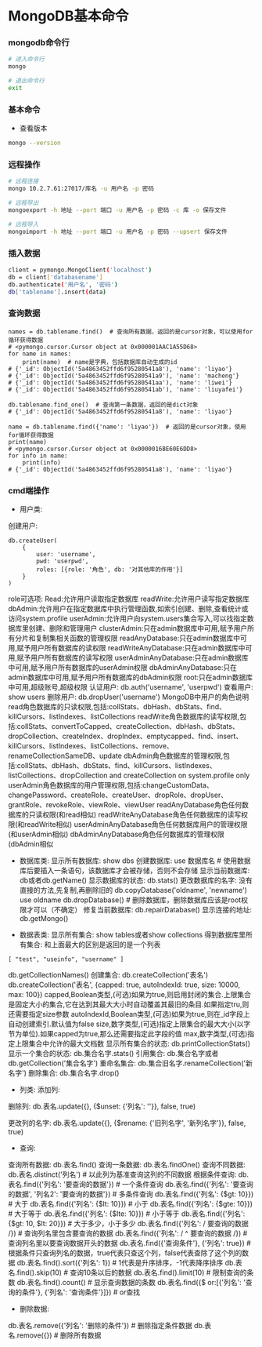 # MongoDB基本命令


### mongodb命令行

```sh
# 进入命令行
mongo

# 退出命令行
exit
```


### 基本命令

* 查看版本

```sh
mongo --version
```


### 远程操作

```sh
# 远程连接
mongo 10.2.7.61:27017/库名 -u 用户名 -p 密码

# 远程导出
mongoexport -h 地址 --port 端口 -u 用户名 -p 密码 -c 库 -o 保存文件

# 远程导入
mongoimport -h 地址 --port 端口 -u 用户名 -p 密码 --upsert 保存文件
```


### 插入数据

```bash
client = pymongo.MongoClient('localhost')
db = client['databasename']
db.authenticate('用户名', '密码')
db['tablename'].insert(data)
```

### 查询数据
```
names = db.tablename.find()  # 查询所有数据，返回的是cursor对象，可以使用for循环获得数据
# <pymongo.cursor.Cursor object at 0x000001AAC1A55D68>
for name in names:
    print(name)  # name是字典，包括数据库自动生成的id
# {'_id': ObjectId('5a4863452ffd6f95280541a8'), 'name': 'liyao'}
# {'_id': ObjectId('5a4863452ffd6f95280541a9'), 'name': 'macheng'}
# {'_id': ObjectId('5a4863452ffd6f95280541aa'), 'name': 'liwei'}
# {'_id': ObjectId('5a4863452ffd6f95280541ab'), 'name': 'liuyafei'}
```
```
db.tablename.find_one()  # 查询第一条数据，返回的是dict对象
# {'_id': ObjectId('5a4863452ffd6f95280541a8'), 'name': 'liyao'}
```
```
name = db.tablename.find({'name': 'liyao'})  # 返回的是cursor对象，使用for循环获得数据
print(name)
# <pymongo.cursor.Cursor object at 0x0000016BE60E6DD8>
for info in name:
    print(info)
# {'_id': ObjectId('5a4863452ffd6f95280541a8'), 'name': 'liyao'}
```


### cmd端操作

* 用户类:

创建用户:

```
db.createUser(
    {
        user: 'username',
        pwd: 'userpwd',
        roles: [{role: '角色', db: '对其他库的作用'}]
    }
)
```
role可选项:
Read:允许用户读取指定数据库
readWrite:允许用户读写指定数据库
dbAdmin:允许用户在指定数据库中执行管理函数,如索引创建、删除,查看统计或访问system.profile
userAdmin:允许用户向system.users集合写入,可以找指定数据库里创建、删除和管理用户
clusterAdmin:只在admin数据库中可用,赋予用户所有分片和复制集相关函数的管理权限
readAnyDatabase:只在admin数据库中可用,赋予用户所有数据库的读权限
readWriteAnyDatabase:只在admin数据库中可用,赋予用户所有数据库的读写权限
userAdminAnyDatabase:只在admin数据库中可用,赋予用户所有数据库的userAdmin权限
dbAdminAnyDatabase:只在admin数据库中可用,赋予用户所有数据库的dbAdmin权限
root:只在admin数据库中可用,超级账号,超级权限
认证用户:
db.auth('username', 'userpwd')
查看用户:
show users
删除用户:
db.dropUser('username')
MongoDB中用户的角色说明
read角色数据库的只读权限,包括:collStats、dbHash、dbStats、find、killCursors、listIndexes、listCollections
readWrite角色数据库的读写权限,包括:collStats、convertToCapped、createCollection、dbHash、dbStats、dropCollection、createIndex、dropIndex、emptycapped、find、insert、killCursors、listIndexes、listCollections、remove、renameCollectionSameDB、update
dbAdmin角色数据库的管理权限,包括:collStats、dbHash、dbStats、find、killCursors、listIndexes、listCollections、dropCollection and createCollection on system.profile only
userAdmin角色数据库的用户管理权限,包括:changeCustomData、changePassword、createRole、createUser、dropRole、dropUser、grantRole、revokeRole、viewRole、viewUser
readAnyDatabase角色任何数据库的只读权限(和read相似)
readWriteAnyDatabase角色任何数据库的读写权限(和readWrite相似)
userAdminAnyDatabase角色任何数据库用户的管理权限(和userAdmin相似)
dbAdminAnyDatabase角色任何数据库的管理权限(dbAdmin相似


* 数据库类:
显示所有数据库:
show dbs
创建数据库:
use 数据库名  # 使用数据库后要插入一条语句，该数据库才会被存储，否则不会存储
显示当前数据库:
db或者db.getName()
显示数据库的状态:
db.stats()
更改数据库的名字:
没有直接的方法,先复制,再删除旧的
db.copyDatabase('oldname', 'newname')
use oldname
db.dropDatabase()  # 删除数据库，删除数据库应该是root权限才可以（不确定）
修复当前数据库:
db.repairDatabase()
显示连接的地址:
db.getMongo()


* 数据表类:
显示所有集合:
show tables或者show collections
得到数据库里所有集合:
和上面最大的区别是返回的是一个列表
```
[ "test", "useinfo", "username" ]
```
db.getCollectionNames()
创建集合:
db.createCollection('表名')
db.createCollection('表名', {capped: true, autoIndexId: true, size: 10000, max: 100})
capped,Boolean类型,(可选)如果为true,则启用封闭的集合.上限集合是固定大小的集合,它在达到其最大大小时自动覆盖其最旧的条目.如果指定tru,则还需要指定size参数
autoIndexId,Boolean类型,(可选)如果为true,则在_id字段上自动创建索引.默认值为false
size,数字类型,(可选)指定上限集合的最大大小(以字节为单位).如果capped为true,那么还需要指定此字段的值
max,数字类型,(可选)指定上限集合中允许的最大文档数
显示所有集合的状态:
db.printCollectionStats()
显示一个集合的状态:
db.集合名字.stats()
引用集合:
db.集合名字或者db.getCollection('集合名字')
重命名集合:
db.集合旧名字.renameCollection('新名字')
删除集合:
db.集合名字.drop()


* 列类:
添加列:

删除列:
db.表名.update({}, {$unset: {'列名': ''}}, false, true)

更改列的名字:
db.表名.update({}, {$rename: {'旧列名字', '新列名字'}}, false, true)


* 查询:

查询所有数据:
db.表名.find()
查询一条数据:
db.表名.findOne()
查询不同数据:
db.表名.distinct('列名')  # 以此列为基准查询这列的不同数据
根据条件查询:
db.表名.find({'列名': '要查询的数据'})  # 一个条件查询
db.表名.find({'列名': '要查询的数据', '列名2': '要查询的数据'})  # 多条件查询
db.表名.find({'列名': {$gt: 10}})  # 大于
db.表名.find({'列名': {$lt: 10}})  # 小于
db.表名.find({'列名': {$gte: 10}})  # 大于等于
db.表名.find({'列名': {$lte: 10}})  # 小于等于
db.表名.find({'列名': {$gt: 10, $lt: 20}})  # 大于多少，小于多少
db.表名.find({'列名': / 要查询的数据 /})  # 查询列名里包含要查询的数据
db.表名.find({'列名': / ^ 要查询的数据 /})  # 查询列名里以要查询数据开头的数据
db.表名.find({'查询条件'}, {'列名': true})  # 根据条件只查询列名的数据，true代表只查这个列，false代表查除了这个列的数据
db.表名.find().sort({'列名': 1})  # 1代表是升序排序，-1代表降序排序
db.表名.find().skip(10)  # 查询10条以后的数据
db.表名.find().limit(10)  # 限制查询的条数
db.表名.find().count()  # 显示查询数据的条数
db.表名.find({$ or:[{'列名': '查询的条件'}, {'列名': '查询条件'}]})  # or查找


* 删除数据:

db.表名.remove({'列名': '删除的条件'})  # 删除指定条件数据
db.表名.remove({})  # 删除所有数据
